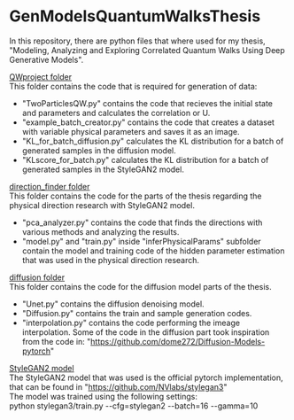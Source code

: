# GenModelsQuantumWalksThesis
In this repository, there are python files that where used for my thesis, "Modeling, Analyzing and Exploring Correlated Quantum Walks Using Deep Generative Models".

<ins>QWproject folder</ins> <br/>
This folder contains the code that is required for generation of data:
- "TwoParticlesQW.py" contains the code that recieves the initial state and parameters and calculates the correlation or U.
- "example_batch_creator.py" contains the code that creates a dataset with variable physical parameters and saves it as an image.
- "KL_for_batch_diffusion.py" calculates the KL distribution for a batch of generated samples in the diffusion model.
- "KLscore_for_batch.py" calculates the KL distribution for a batch of generated samples in the StyleGAN2 model.

<ins>direction_finder folder</ins> <br/>
This folder contains the code for the parts of the thesis regarding the physical direction research with StyleGAN2 model.
-  "pca_analyzer.py" contains the code that finds the directions with various methods and analyzing the results.
- "model.py" and "train.py" inside "inferPhysicalParams" subfolder contain the model and training code of the hidden parameter estimation that was used in the physical direction research.

<ins>diffusion folder</ins> <br/>
This folder contains the code for the diffusion model parts of the thesis. 
- "Unet.py" contains the diffusion denoising model.
- "Diffusion.py" contains the train and sample generation codes.
- "interpolation.py" contains the code performing the imeage interpolation.
Some of the code in the diffusion part took inspiration from the code in: "https://github.com/dome272/Diffusion-Models-pytorch"

<ins>StyleGAN2 model</ins> <br/>
The StyleGAN2 model that was used is the official pytorch implementation, that can be found in "https://github.com/NVlabs/stylegan3" <br/>
The model was trained using the following settings: <br/>
python stylegan3/train.py --cfg=stylegan2 --batch=16  --gamma=10

